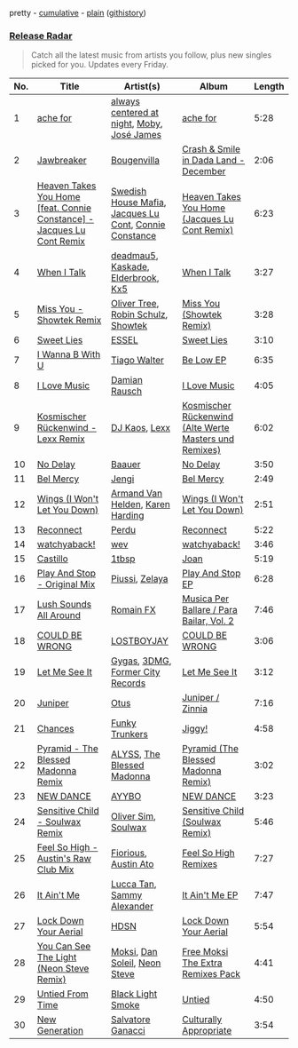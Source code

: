 pretty - [cumulative](/playlists/cumulative/Release%20Radar.md) - [plain](/playlists/plain/37i9dQZEVXbsudmxBFKW7G) ([githistory](https://github.githistory.xyz/vitokorn/spotify-playlist-archive/blob/master/playlists/plain/37i9dQZEVXbsudmxBFKW7G))

### [Release Radar](https://open.spotify.com/playlist/37i9dQZEVXbsudmxBFKW7G)

> Catch all the latest music from artists you follow, plus new singles picked for you. Updates every Friday.

| No. | Title | Artist(s) | Album | Length |
|---|---|---|---|---|
| 1 | [ache for](https://open.spotify.com/track/55FOR5Couja7pPTxHKGh84) | [always centered at night](https://open.spotify.com/artist/2g7F60LTm23xTIRugl1Ovw), [Moby](https://open.spotify.com/artist/3OsRAKCvk37zwYcnzRf5XF), [José James](https://open.spotify.com/artist/4l2MwXYwUDQKHcUXwCZjEz) | [ache for](https://open.spotify.com/album/3pit8tQ6VzZ3ZoOxPiX5O0) | 5:28 |
| 2 | [Jawbreaker](https://open.spotify.com/track/5KWXrAv3ji08FvewGuSAlu) | [Bougenvilla](https://open.spotify.com/artist/1I5pYXplsbqmHaVWlAEhla) | [Crash & Smile in Dada Land - December](https://open.spotify.com/album/7pDKTgRlgOhaH1vY7NAoKl) | 2:06 |
| 3 | [Heaven Takes You Home [feat. Connie Constance] - Jacques Lu Cont Remix](https://open.spotify.com/track/41PjHpTosAzc5HUt8INf0J) | [Swedish House Mafia](https://open.spotify.com/artist/1h6Cn3P4NGzXbaXidqURXs), [Jacques Lu Cont](https://open.spotify.com/artist/4SINYGzldpKMExpCjseS9o), [Connie Constance](https://open.spotify.com/artist/4RB2kk5dmocmMiHFBlmOEt) | [Heaven Takes You Home (Jacques Lu Cont Remix)](https://open.spotify.com/album/1aXvq3aMIfaoYNAFxHGozB) | 6:23 |
| 4 | [When I Talk](https://open.spotify.com/track/0u0oY2WuHC8B22p5nF8qsU) | [deadmau5](https://open.spotify.com/artist/2CIMQHirSU0MQqyYHq0eOx), [Kaskade](https://open.spotify.com/artist/6TQj5BFPooTa08A7pk8AQ1), [Elderbrook](https://open.spotify.com/artist/2vf4pRsEY6LpL5tKmqWb64), [Kx5](https://open.spotify.com/artist/2avRYQUWQpIkzJOEkf0MdY) | [When I Talk](https://open.spotify.com/album/6bREBgVcyfqjAAXjB5qtET) | 3:27 |
| 5 | [Miss You - Showtek Remix](https://open.spotify.com/track/7ewS1VbHsBGhw2y29TuzO8) | [Oliver Tree](https://open.spotify.com/artist/6TLwD7HPWuiOzvXEa3oCNe), [Robin Schulz](https://open.spotify.com/artist/3t5xRXzsuZmMDkQzgOX35S), [Showtek](https://open.spotify.com/artist/3gk0OYeLFWYupGFRHqLSR7) | [Miss You (Showtek Remix)](https://open.spotify.com/album/6qZnYkk2JYsjmRmYMcwOvp) | 3:28 |
| 6 | [Sweet Lies](https://open.spotify.com/track/3BW3HN3slcmHuuiXvLbfTi) | [ESSEL](https://open.spotify.com/artist/2ucdZN7GyBGxIKHIzksnXc) | [Sweet Lies](https://open.spotify.com/album/60OqSPmJkHe7CQIN8JYcen) | 3:10 |
| 7 | [I Wanna B With U](https://open.spotify.com/track/1fwatbTuHRt2KzD0JDCgQI) | [Tiago Walter](https://open.spotify.com/artist/08XyPIK6KBKTMw8oBwk7nC) | [Be Low EP](https://open.spotify.com/album/2OP7od911FeWUQ0PqTS86g) | 6:35 |
| 8 | [I Love Music](https://open.spotify.com/track/2lQtS6znEiFIjbrhyFWOVf) | [Damian Rausch](https://open.spotify.com/artist/4canJqeqGUKVyHKOpaDiol) | [I Love Music](https://open.spotify.com/album/6e1Ri4npIEuLDhyFgKSxaw) | 4:05 |
| 9 | [Kosmischer Rückenwind - Lexx Remix](https://open.spotify.com/track/1WqWS4nZNsXoGVJwxY2Ri9) | [DJ Kaos](https://open.spotify.com/artist/25IdOX2HbRLOCP98XoJujb), [Lexx](https://open.spotify.com/artist/7GH9fHYSqIt0jZSGHPxwU0) | [Kosmischer Rückenwind (Alte Werte Masters und Remixes)](https://open.spotify.com/album/1UD1cDdPlhFKqThQz09nuJ) | 6:02 |
| 10 | [No Delay](https://open.spotify.com/track/3FUdZ0Pa1k9GcgaMTBhNrn) | [Baauer](https://open.spotify.com/artist/25fqWEebq6PoiGQIHIrdtv) | [No Delay](https://open.spotify.com/album/77wG8HrXFxjPXXqlWIiNxi) | 3:50 |
| 11 | [Bel Mercy](https://open.spotify.com/track/1635wWSdp29PO3GxYhy991) | [Jengi](https://open.spotify.com/artist/4lgrPvofm0IT605L9OrOTN) | [Bel Mercy](https://open.spotify.com/album/7kJhB3zZiALyIaWRGO3rwE) | 2:49 |
| 12 | [Wings (I Won't Let You Down)](https://open.spotify.com/track/0QZyAYqpbsfnBfZ4vMRSVd) | [Armand Van Helden](https://open.spotify.com/artist/3cQA9WH8liZfeja1DxcDYE), [Karen Harding](https://open.spotify.com/artist/1QOHbhVRpDoNtRkz79si6b) | [Wings (I Won't Let You Down)](https://open.spotify.com/album/5pPckXGvpwvr78wj5EPLZS) | 2:51 |
| 13 | [Reconnect](https://open.spotify.com/track/1h3ESMHmzyvhT03tRxLQVv) | [Perdu](https://open.spotify.com/artist/3JW4jIizZah2STNtdp1cWx) | [Reconnect](https://open.spotify.com/album/0PrvK2LKnETl1zI9PXC6tO) | 5:22 |
| 14 | [watchyaback!](https://open.spotify.com/track/2urEOvyPz0ipLOsYF34rY6) | [wev](https://open.spotify.com/artist/1KpEYlQPQN64r0aRE9Wg6i) | [watchyaback!](https://open.spotify.com/album/4RbbscvhRfHzJxUcL8DVSp) | 3:46 |
| 15 | [Castillo](https://open.spotify.com/track/6sVrX31CXAP5Lyokx2mU54) | [1tbsp](https://open.spotify.com/artist/6G01WYFYF91rjG5LtwMhY4) | [Joan](https://open.spotify.com/album/3TTWaMVM84UrLzClHJyw6I) | 5:19 |
| 16 | [Play And Stop - Original Mix](https://open.spotify.com/track/3kCyINFFc2iYAhJrIoYRsA) | [Piussi](https://open.spotify.com/artist/53ipjdEKGivf8ClMewQcT8), [Zelaya](https://open.spotify.com/artist/5TTp8yRUCf7vuKtcALfYAR) | [Play And Stop EP](https://open.spotify.com/album/3GOF8mQabYXI9EzQOD4WGo) | 6:28 |
| 17 | [Lush Sounds All Around](https://open.spotify.com/track/7j4HXAiVzeYRtjUmrhSXIY) | [Romain FX](https://open.spotify.com/artist/7yZBmsZZJq0qMhJlDe2ZML) | [Musica Per Ballare / Para Bailar, Vol. 2](https://open.spotify.com/album/6bX7jK2ISjyZw923mvv6hi) | 7:46 |
| 18 | [COULD BE WRONG](https://open.spotify.com/track/5zuex7tbGFz0gSHlrMvQdu) | [LOSTBOYJAY](https://open.spotify.com/artist/1k0BkkbwTGZGBqrNWwuucL) | [COULD BE WRONG](https://open.spotify.com/album/2aJE1EikJGFwNq0NdGHcZP) | 3:06 |
| 19 | [Let Me See It](https://open.spotify.com/track/2Kd6Pbi0XHAiQ0WsNW5cTH) | [Gygas](https://open.spotify.com/artist/33sL4sLsKs6TVYpLVkpTaJ), [3DMG](https://open.spotify.com/artist/0DvJ9RrOJ6hORpKWCDeSlB), [Former City Records](https://open.spotify.com/artist/0HOe9Qrbs4Tb4A6hj5ISzj) | [Let Me See It](https://open.spotify.com/album/4XhclCGN1jcoD0ZExKh64u) | 3:12 |
| 20 | [Juniper](https://open.spotify.com/track/4nS6au07OcPlAHT3UK2Cgu) | [Otus](https://open.spotify.com/artist/4Ylm8TNJAzH61tb3Zs972h) | [Juniper / Zinnia](https://open.spotify.com/album/1wcFwR7nWoEecijJVbFgib) | 7:16 |
| 21 | [Chances](https://open.spotify.com/track/7kSJ9pSirCGnOEVIOllt4X) | [Funky Trunkers](https://open.spotify.com/artist/1Vt3TXRfZO8jd4LBS2zmK5) | [Jiggy!](https://open.spotify.com/album/3L1uMbPZ5tgKHDbDb2orjs) | 4:58 |
| 22 | [Pyramid - The Blessed Madonna Remix](https://open.spotify.com/track/2EOErQi67cRm9KBHhSKYaD) | [ALYSS](https://open.spotify.com/artist/6h6jp2XsW3RvXdQs7Pfu4m), [The Blessed Madonna](https://open.spotify.com/artist/4TvhRzxIL1le2PWCeUqxQw) | [Pyramid (The Blessed Madonna Remix)](https://open.spotify.com/album/0fBetP747OanY9sUlkahI6) | 3:02 |
| 23 | [NEW DANCE](https://open.spotify.com/track/0NCwA5clLTjO0xW6YkbQmq) | [AYYBO](https://open.spotify.com/artist/0YVquC9RaJLYFNmlJFzkTV) | [NEW DANCE](https://open.spotify.com/album/3VS0L1oOQaWrVYarlXwyY0) | 3:23 |
| 24 | [Sensitive Child - Soulwax Remix](https://open.spotify.com/track/0fER4siVB8s68N3JkFAI4O) | [Oliver Sim](https://open.spotify.com/artist/4KDu9uqzqseVCpQXMa8Pvm), [Soulwax](https://open.spotify.com/artist/43mWhBXSflupNLuNjM5vff) | [Sensitive Child (Soulwax Remix)](https://open.spotify.com/album/1j93UmCt06HQ9XCVqAitcA) | 5:46 |
| 25 | [Feel So High - Austin's Raw Club Mix](https://open.spotify.com/track/6rNkciChQImgnCWHa1dq8s) | [Fiorious](https://open.spotify.com/artist/3pKgTa7RsVMksNX7ikwmor), [Austin Ato](https://open.spotify.com/artist/6sCrZwNbMhp1iahiiFQY66) | [Feel So High Remixes](https://open.spotify.com/album/0KQrfwgYcSHnmeLWhB0xnn) | 7:27 |
| 26 | [It Ain't Me](https://open.spotify.com/track/2AQFHws8lYWvBTcUoxCGU9) | [Lucca Tan](https://open.spotify.com/artist/5o5bJugukn3C4TWlfLBDoz), [Sammy Alexander](https://open.spotify.com/artist/6EJrsHEr2cfLTjAFZ9M9iE) | [It Ain't Me EP](https://open.spotify.com/album/4KDBc1vokPi8OkTaUlfJ5Y) | 7:47 |
| 27 | [Lock Down Your Aerial](https://open.spotify.com/track/4tDyiXvC6Dqpa8OMkcIRLj) | [HDSN](https://open.spotify.com/artist/0Y3cLALqiPM33V0ObA5TUz) | [Lock Down Your Aerial](https://open.spotify.com/album/0cb3GmUBhmY1AJd6tSrvB3) | 5:54 |
| 28 | [You Can See The Light (Neon Steve Remix)](https://open.spotify.com/track/07Be3Y5BfdfugREgSfZLCR) | [Moksi](https://open.spotify.com/artist/5jm3x1qIibWdKSEMw2G011), [Dan Soleil](https://open.spotify.com/artist/2z0mmxKTw0KpO7Qnb6aB2r), [Neon Steve](https://open.spotify.com/artist/1CNO980Lk9CaBWBnM1MZXi) | [Free Moksi The Extra Remixes Pack](https://open.spotify.com/album/5Ujc0DsaRjRGfgefF5ynCG) | 4:41 |
| 29 | [Untied From Time](https://open.spotify.com/track/2y0XfDk2UAcZhVBjhiiUL0) | [Black Light Smoke](https://open.spotify.com/artist/6tBzfm9cIQVj3JFJnF2QTm) | [Untied](https://open.spotify.com/album/5aIwTMUOy4hzXTnTojO5Vv) | 4:50 |
| 30 | [New Generation](https://open.spotify.com/track/3BAU7IdzU17CzigHo4SDCA) | [Salvatore Ganacci](https://open.spotify.com/artist/5PdkRVDASsw6P7QoqRpz0F) | [Culturally Appropriate](https://open.spotify.com/album/6K7kj9XKdeeDSwLuEKgU1c) | 3:54 |